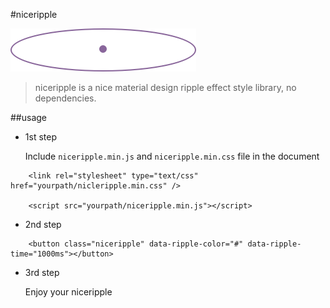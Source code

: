 #niceripple

![niceripple](./niceripple.png)

> niceripple is a nice material design ripple effect style library, no dependencies.

##usage

-  1st step

	Include `niceripple.min.js` and `niceripple.min.css` file in the document

```	
	<link rel="stylesheet" type="text/css" href="yourpath/nicleripple.min.css" />   
		
	<script src="yourpath/niceripple.min.js"></script>

```

-	2nd step
	
```
	<button class="niceripple" data-ripple-color="#" data-ripple-time="1000ms"></button>

```

- 3rd step

	Enjoy your niceripple
	




